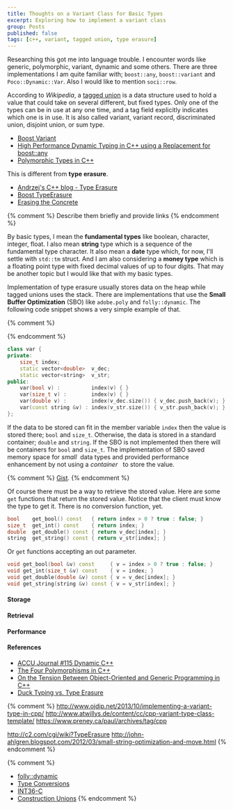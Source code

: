 ```yaml
---
title: Thoughts on a Variant Class for Basic Types
excerpt: Exploring how to implement a variant class
group: Posts
published: false
tags: [c++, variant, tagged union, type erasure]
---
```


Researching this got me into language trouble.
I encounter words like generic, polymorphic, variant, dynamic and some others.
There are three implementations I am quite familiar with; `boost::any`, `boost::variant` and `Poco::Dynamic::Var`.
Also I would like to mention `soci::row`.

According to *Wikipedia*, a [tagged union] is a data structure used to hold a value that could take on several different, but fixed types.
Only one of the types can be in use at any one time, and a tag field explicitly indicates which one is in use.
It is also called variant, variant record, discriminated union, disjoint union, or sum type.

* [Boost Variant](http://www.boost.org/doc/libs/1_57_0/doc/html/variant.html)
* [High Performance Dynamic Typing in C++ using a Replacement for boost::any](http://www.codeproject.com/Articles/11250/High-Performance-Dynamic-Typing-in-C-using-a-Repla)
* [Polymorphic Types in C++](http://www.bearcave.com/software/c++types.html)

This is different from __type erasure__.

* [Andrzej's C++ blog - Type Erasure](https://akrzemi1.wordpress.com/2013/11/18/type-erasure-part-i/)
* [Boost TypeErasure](http://www.boost.org/doc/libs/1_57_0/doc/html/boost_typeerasure.html)
* [Erasing the Concrete](http://talesofcpp.fusionfenix.com/post-16/episode-nine-erasing-the-concrete)

{% comment %}
Describe them briefly and provide links
{% endcomment %}

By basic types, I mean the __fundamental types__ like boolean, character, integer, float.
I also mean __string__ type which is a sequence of the fundamental type character.
It also mean a __date__ type which, for now, I'll settle with `std::tm` struct.
And I am also considering a __money type__ which is a floating point type with fixed decimal values of up to four digits.
That may be another topic but I would like that with my basic types.

Implementation of type erasure usually stores data on the heap while tagged unions uses the stack.
There are implementations that use the __Small Buffer Optimization__ (SBO) like `adobe.poly` and `folly::dynamic`.
The following code snippet shows a very simple example of that.

{% comment %}
<script src="https://gist.github.com/rmaicle/ff36e876b11d79934ceb.js"></script>
{% endcomment %}

~~~ cpp
class var {
private:
    size_t index;
    static vector<double>  v_dec;
    static vector<string>  v_str;
public:
    var(bool v) :          index(v) { }
    var(size_t v) :        index(v) { }
    var(double v) :        index(v_dec.size()) { v_dec.push_back(v); }
    var(const string &v) : index(v_str.size()) { v_str.push_back(v); }
};
~~~

If the data to be stored can fit in the member variable `index` then the value is stored there; `bool` and `size_t`.
Otherwise, the data is stored in a standard container; `double` and `string`.
If the SBO is not implemented then there will be containers for `bool` and `size_t`.
The implementation of SBO saved memory space for *small* &nbsp;data types and provided performance enhancement by not using a *container* &nbsp; to store the value.

{% comment %}
 [Gist](https://gist.github.com/rmaicle/ff36e876b11d79934ceb).
{% endcomment %}

Of course there must be a way to retrieve the stored value.
Here are some `get` functions that return the stored value.
Notice that the client must know the type to get it. There is no conversion function, yet.

~~~ cpp
bool    get_bool() const   { return index > 0 ? true : false; }
size_t  get_int() const    { return index; }
double  get_double() const { return v_dec[index]; }
string  get_string() const { return v_str[index]; }
~~~

Or `get` functions accepting an out parameter.

~~~ cpp
void get_bool(bool &v) const     { v = index > 0 ? true : false; }
void get_int(size_t &v) const    { v = index; }
void get_double(double &v) const { v = v_dec[index]; }
void get_string(string &v) const { v = v_str[index]; }
~~~

#### Storage

#### Retrieval

#### Performance

#### References

* [ACCU Journal #115 Dynamic C++](http://accu.org/index.php/journals/1855)
* [The Four Polymorphisms in C++](http://www.catonmat.net/blog/cpp-polymorphism/)
* [On the Tension Between Object-Oriented and Generic Programming in C++](http://www.artima.com/cppsource/type_erasure.html)
* [Duck Typing vs. Type Erasure](http://nullprogram.com/blog/2014/04/01/)

{% comment %}
http://www.ojdip.net/2013/10/implementing-a-variant-type-in-cpp/
http://www.atwillys.de/content/cc/cpp-variant-type-class-template/
https://www.preney.ca/paul/archives/tag/cpp

http://c2.com/cgi/wiki?TypeErasure
http://john-ahlgren.blogspot.com/2012/03/small-string-optimization-and-move.html
{% endcomment %}

{% comment %}
* [folly::dynamic](https://github.com/facebook/folly/blob/master/folly/docs/Dynamic.md)
* [Type Conversions](http://www.cplusplus.com/doc/tutorial/typecasting/)
* [INT36-C](https://www.securecoding.cert.org/confluence/display/seccode/INT36-C.+Converting+a+pointer+to+integer+or+integer+to+pointer)
* [Construction Unions](http://www.informit.com/articles/article.aspx?p=360435)
{% endcomment %}




[tagged union]: http://en.wikipedia.org/wiki/Tagged_union